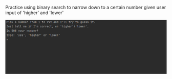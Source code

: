 Practice using binary search to narrow down to a certain number given user input of 'higher' and 'lower'

![](guessinggame2.gif)
